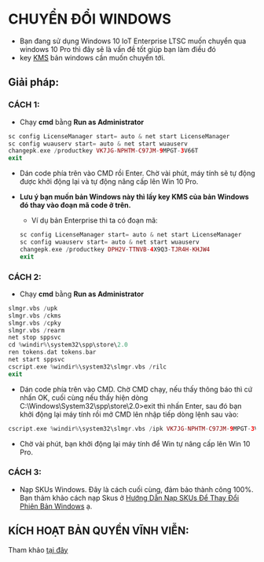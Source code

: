 # CHUYỂN ĐỔI WINDOWS #
  - Bạn đang sử dụng Windows 10 IoT Enterprise LTSC muốn chuyển qua windows 10 Pro thì đây sẽ là vấn đề tốt giúp bạn làm điều đó
  - key [KMS](https://github.com/BsNgChiThanh/KeyKMS) bản windows cần muốn chuyển tới.
 
## Giải pháp: ##
 
### CÁCH 1: ###

  - Chạy **cmd** bằng **Run as Administrator**

  ```php
  sc config LicenseManager start= auto & net start LicenseManager
  sc config wuauserv start= auto & net start wuauserv
  changepk.exe /productkey VK7JG-NPHTM-C97JM-9MPGT-3V66T
  exit
  ```

  - Dán code phía trên vào CMD rồi Enter. Chờ vài phút, máy tính sẽ tự động được khởi động lại và tự động nâng cấp lên Win 10 Pro.
  - **Lưu ý bạn muốn bản Windows này thì lấy key KMS của bản Windows đó thay vào đoạn mã code ở trên.**
    - Ví dụ bản Enterprise thì ta có đoạn mã: 
    
    ```php
    sc config LicenseManager start= auto & net start LicenseManager
    sc config wuauserv start= auto & net start wuauserv
    changepk.exe /productkey DPH2V-TTNVB-4X9Q3-TJR4H-KHJW4
    exit
    ```

### CÁCH 2: ###

  - Chạy **cmd** bằng **Run as Administrator**
  
  ```PHP
  slmgr.vbs /upk
  slmgr.vbs /ckms
  slmgr.vbs /cpky
  slmgr.vbs /rearm
  net stop sppsvc
  cd %windir%\system32\spp\store\2.0
  ren tokens.dat tokens.bar
  net start sppsvc
  cscript.exe %windir%\system32\slmgr.vbs /rilc
  exit
  ```

  - Dán code phía trên vào CMD. Chờ CMD chạy, nếu thấy thông báo thì cứ nhấn OK, cuối cùng nếu thấy hiện dòng C:\Windows\System32\spp\store\2.0>exit thì nhấn Enter, sau đó bạn khởi động lại máy tính rồi mở CMD lên nhập tiếp dòng lệnh sau vào:
    
  ```PHP
  cscript.exe %windir%\system32\slmgr.vbs /ipk VK7JG-NPHTM-C97JM-9MPGT-3V66T
  ```

  - Chờ vài phút, bạn khởi động lại máy tính để Win tự nâng cấp lên Win 10 Pro.

### CÁCH 3: ###

  - Nạp SKUs Windows. Đây là cách cuối cùng, đảm bảo thành công 100%. Bạn thảm khảo cách nạp Skus ở [Hướng Dẫn Nạp SKUs Để Thay Đổi Phiên Bản Windows](https://21ak22.com/huong-dan-nap-skus-de-thay-doi-ban-windows.html) ạ.

 ## KÍCH HOẠT BẢN QUYỀN VĨNH VIỄN: ##

 Tham khảo [tại đây](https://github.com/BsNgChiThanh/Kich-hoat-Windows)

  






    



